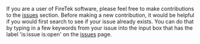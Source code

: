 If you are a user of FireTek software, please feel free to make contributions to the [issues](https://github.com/firetek/sizeup-issues/issues) section.  Before making a new contribution, it would be helpful if you would first search to see if your issue already exists. You can do that by typing in a few keywords from your issue into the input box that has the label 'is:issue is:open' on the [issues](https://github.com/firetek/sizeup-issues/issues) page.
